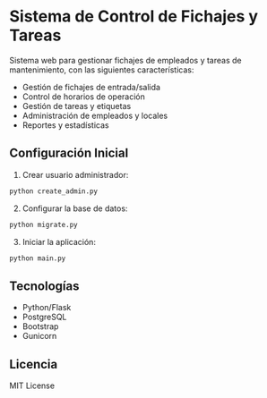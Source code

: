 
# Sistema de Control de Fichajes y Tareas

Sistema web para gestionar fichajes de empleados y tareas de mantenimiento, con las siguientes características:

- Gestión de fichajes de entrada/salida
- Control de horarios de operación
- Gestión de tareas y etiquetas
- Administración de empleados y locales
- Reportes y estadísticas

## Configuración Inicial

1. Crear usuario administrador:
```bash
python create_admin.py
```

2. Configurar la base de datos:
```bash
python migrate.py
```

3. Iniciar la aplicación:
```bash
python main.py
```

## Tecnologías

- Python/Flask
- PostgreSQL
- Bootstrap
- Gunicorn

## Licencia

MIT License
